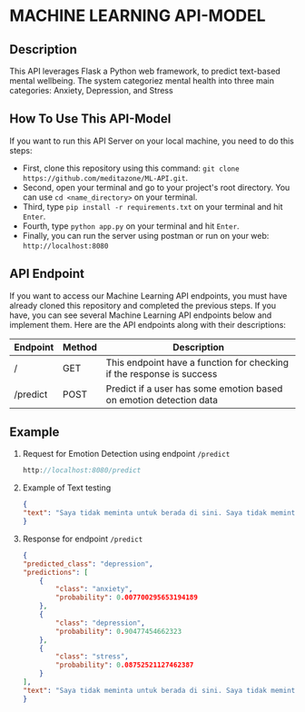 # MACHINE LEARNING API-MODEL

## Description
This API leverages Flask a Python web framework, to predict text-based mental wellbeing. The system categoriez mental health into three main categories: Anxiety, Depression, and Stress

## How To Use This API-Model
If you want to run this API Server on your local machine, you need to do this steps:
- First, clone this repository using this command: `git clone https://github.com/meditazone/ML-API.git`.
- Second, open your terminal and go to your project's root directory. You can use `cd <name_directory>` on your terminal.
- Third, type `pip install -r requirements.txt` on your terminal and hit `Enter`.
- Fourth, type `python app.py` on your terminal and hit `Enter`.
- Finally, you can run the server using postman or run on your web: `http://localhost:8080`

## API Endpoint
If you want to access our Machine Learning API endpoints, you must have already cloned this repository and completed the previous steps. If you have, you can see several Machine Learning API endpoints below and implement them. Here are the API endpoints along with their descriptions:

| Endpoint | Method | Description |
| ----- | ----- | ----- |
| / | GET | This endpoint have a function for checking if the response is success |
| /predict  | POST   | Predict if a user has some emotion based on emotion detection data |

## Example 
1.  Request for Emotion Detection using endpoint `/predict`
     ```js
     http://localhost:8080/predict
     ```
2.  Example of Text testing
    ```json
    {
    "text": "Saya tidak meminta untuk berada di sini. Saya tidak meminta untuk dilahirkan. Saya tidak datang ke dalam hidup ini dengan sukarela. Setidaknya seperti itulah rasanya. Saya diberitahu untuk menyesuaikan diri dengan masyarakat yang tidak memiliki tempat bagi saya, juga tidak menginginkan saya. Mengapa saya harus mendapatkan pekerjaan dan membayar pajak dan tagihan bodoh? Saya tidak mendaftar untuk ini."
    }
     ```
3.  Response for endpoint `/predict`
    ```json
    {
    "predicted_class": "depression",
    "predictions": [
        {
            "class": "anxiety",
            "probability": 0.007700295653194189
        },
        {
            "class": "depression",
            "probability": 0.90477454662323
        },
        {
            "class": "stress",
            "probability": 0.08752521127462387
        }
    ],
    "text": "Saya tidak meminta untuk berada di sini. Saya tidak meminta untuk dilahirkan. Saya tidak datang ke dalam hidup ini dengan sukarela. Setidaknya seperti itulah rasanya. Saya diberitahu untuk menyesuaikan diri dengan masyarakat yang tidak memiliki tempat bagi saya, juga tidak menginginkan saya. Mengapa saya harus mendapatkan pekerjaan dan membayar pajak dan tagihan bodoh? Saya tidak mendaftar untuk ini. "
    }
    ```

